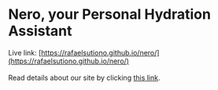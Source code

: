 # Nero, your Personal Hydration Assistant

Live link: [https://rafaelsutiono.github.io/nero/](https://rafaelsutiono.github.io/nero/) <br><br>
Read details about our site by clicking [this link](https://docs.google.com/document/d/1fpKXSzz19-zETBaA1KNJuKgogo5CXIDS/edit?usp=sharing&ouid=116101357079550296022&rtpof=true&sd=true).
